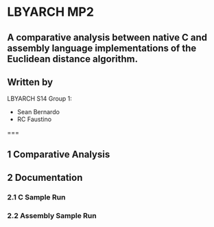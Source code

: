 # LBYARCH MP2
## A comparative analysis between native C and assembly language implementations of the Euclidean distance algorithm.

## Written by
LBYARCH S14 Group 1:
- Sean Bernardo
- RC Faustino

===

## 1 Comparative Analysis


## 2 Documentation



### 2.1 C Sample Run



### 2.2 Assembly Sample Run